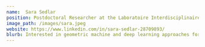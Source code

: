 ```yaml
---
name:  Sara Sedlar
position: Postdoctoral Researcher at the Laboratoire Interdisciplinaire des Sciences du Numérique (LISN)
image_path: /images/sara.jpeg
website: https://www.linkedin.com/in/sara-sedlar-28709893/
blurb: Interested in geometric machine and deep learning approaches for medical data analysis.
---
```

